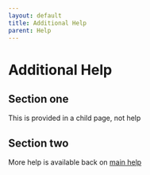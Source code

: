 ```yaml
---
layout: default
title: Additional Help
parent: Help
---
```


# Additional Help

## Section one

This is provided in a child page, not help

## Section two

More help is available back on [main help](HELP.md#help-one)

